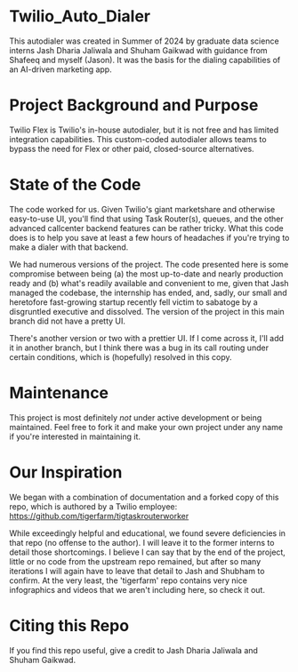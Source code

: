 # Twilio_Auto_Dialer
This autodialer was created in Summer of 2024 by graduate data science interns Jash Dharia Jaliwala and Shuham Gaikwad with guidance from Shafeeq and myself (Jason). It was the basis for the dialing capabilities of an AI-driven marketing app.

# Project Background and Purpose
Twilio Flex is Twilio's in-house autodialer, but it is not free and has limited integration capabilities. This custom-coded autodialer allows teams to bypass the need for Flex or other paid, closed-source alternatives.

# State of the Code
The code worked for us. Given Twilio's giant marketshare and otherwise easy-to-use UI, you'll find that using Task Router(s), queues, and the other advanced callcenter backend features can be rather tricky. What this code does is to help you save at least a few hours of headaches if you're trying to make a dialer with that backend. 

We had numerous versions of the project. The code presented here is some compromise between being (a) the most up-to-date and nearly production ready and (b) what's readily available and convenient to me, given that Jash managed the codebase, the internship has ended, and, sadly, our small and heretofore fast-growing startup recently fell victim to sabatoge by a disgruntled executive and dissolved. The version of the project in this main branch did not have a pretty UI. 

There's another version or two with a prettier UI. If I come across it, I'll add it in another branch, but I think there was a bug in its call routing under certain conditions, which is (hopefully) resolved in this copy.

# Maintenance
This project is most definitely *not* under active development or being maintained. Feel free to fork it and make your own project under any name if you're interested in maintaining it.

# Our Inspiration
We began with a combination of documentation and a forked copy of this repo, which is authored by a Twilio employee:
https://github.com/tigerfarm/tigtaskrouterworker

While exceedingly helpful and educational, we found severe deficiencies in that repo (no offense to the author). I will leave it to the former interns to detail those shortcomings. I believe I can say that by the end of the project, little or no code from the upstream repo remained, but after so many iterations I will again have to leave that detail to Jash and Shubham to confirm. At the very least, the 'tigerfarm' repo contains very nice infographics and videos that we aren't including here, so check it out.

# Citing this Repo
If you find this repo useful, give a credit to Jash Dharia Jaliwala and Shuham Gaikwad.
